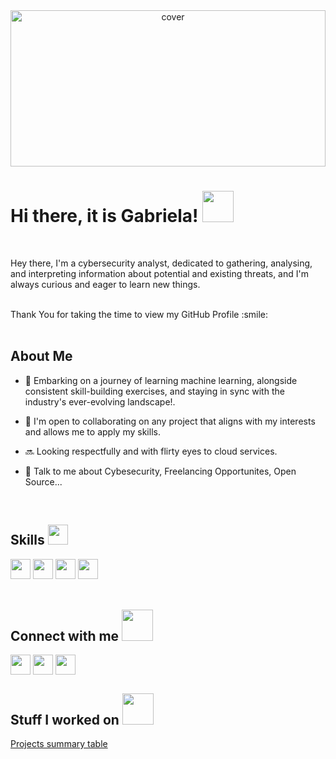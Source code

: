 <div align="center">
<img width="100%" height = "250px" src="https://raw.githubusercontent.com/rahulbanerjee26/githubProfileReadmeGenerator/main/banners/banner8.gif" alt="cover" />
</div>

<h1> Hi there, it is Gabriela! <img src = "https://raw.githubusercontent.com/rahulbanerjee26/githubProfileReadmeGenerator/main/gifs/wave.gif" width = 50px height='50px'> </h1>
<br>


<p align='rigth'>
Hey there, I'm a cybersecurity analyst, dedicated to gathering, analysing, and interpreting information about potential and existing threats, and I'm always curious and eager to learn new things.
</p>
<br>


<div size='20px' align='rigth'> Thank You for taking the time to view my GitHub Profile :smile: 
</div>
<br>
<h2> About Me </h2>
  
  - 🔭 Embarking on a journey of learning machine learning, alongside consistent skill-building exercises, and staying in sync with the industry's ever-evolving landscape!.

- 👯 I'm open to collaborating on any project that aligns with my interests and allows me to apply my skills.
  
- 🔜 Looking respectfully and with flirty eyes to cloud services.

- 💬 Talk to me about Cybesecurity, Freelancing Opportunites, Open Source...
<br>


<h2> Skills <img src = "https://raw.githubusercontent.com/rahulbanerjee26/githubProfileReadmeGenerator/main/gifs/code.gif" width = 32px height=32px> </h2>
<div display="flex" gap="12px">
<img width ='32px' height='32px' src ='https://raw.githubusercontent.com/rahulbanerjee26/githubAboutMeGenerator/main/icons/python.svg'> 
<img width ='32px' height='32px' src ='https://raw.githubusercontent.com/rahulbanerjee26/githubAboutMeGenerator/main/icons/mysql.svg'>
<img width ='32px' height='32px' src ='https://cdn.worldvectorlogo.com/logos/tableau-software.svg'>
<img width ='32px' height='32px' src ='https://www.uc3m.es/sdic/media/sdic/img/mediana/original/im_power-bi-pro---icono/im_power-bi-pro---icono.png'>
</div>

<br>


<h2> Connect with me <img src='https://raw.githubusercontent.com/rahulbanerjee26/githubProfileReadmeGenerator/main/gifs/handShake.gif' width="50px" height=50px> </h2>
<a href = 'https://www.linkedin.com/in/gabarj/'> <img width = '32px' align= 'center' src="https://raw.githubusercontent.com/rahulbanerjee26/githubAboutMeGenerator/main/icons/linked-in-alt.svg"/></a> 
<a href = 'https://github.com/NilArj'> <img width = '32px' align= 'center' src="https://raw.githubusercontent.com/rahulbanerjee26/githubAboutMeGenerator/main/icons/github.svg"/></a>
<a href = 'https://public.tableau.com/app/profile/nilvia.arjona/vizzes'> <img width = '32px' align= 'center' src="https://cdn.worldvectorlogo.com/logos/tableau-software.svg"/></a>
<br>


<h2> Stuff I worked on  <img src = "https://raw.githubusercontent.com/rahulbanerjee26/githubProfileReadmeGenerator/main/gifs/needABreak.gif" width = 50px height= 50px> </h2>
<a href="https://github.com/NilArj/Projects-overview">Projects summary table
</a>
<br>

